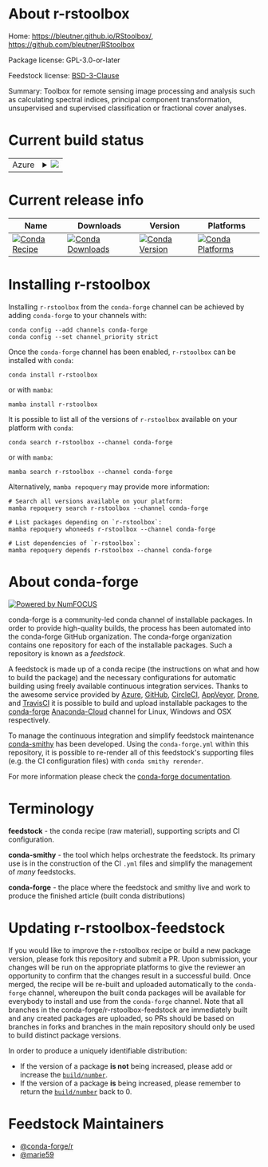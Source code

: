About r-rstoolbox
=================

Home: https://bleutner.github.io/RStoolbox/, https://github.com/bleutner/RStoolbox

Package license: GPL-3.0-or-later

Feedstock license: [BSD-3-Clause](https://github.com/conda-forge/r-rstoolbox-feedstock/blob/main/LICENSE.txt)

Summary: Toolbox for remote sensing image processing and analysis such as calculating spectral indices, principal component transformation, unsupervised and supervised classification or fractional cover analyses.

Current build status
====================


<table>
    
  <tr>
    <td>Azure</td>
    <td>
      <details>
        <summary>
          <a href="https://dev.azure.com/conda-forge/feedstock-builds/_build/latest?definitionId=16571&branchName=main">
            <img src="https://dev.azure.com/conda-forge/feedstock-builds/_apis/build/status/r-rstoolbox-feedstock?branchName=main">
          </a>
        </summary>
        <table>
          <thead><tr><th>Variant</th><th>Status</th></tr></thead>
          <tbody><tr>
              <td>linux_64_r_base4.1</td>
              <td>
                <a href="https://dev.azure.com/conda-forge/feedstock-builds/_build/latest?definitionId=16571&branchName=main">
                  <img src="https://dev.azure.com/conda-forge/feedstock-builds/_apis/build/status/r-rstoolbox-feedstock?branchName=main&jobName=linux&configuration=linux_64_r_base4.1" alt="variant">
                </a>
              </td>
            </tr><tr>
              <td>linux_64_r_base4.2</td>
              <td>
                <a href="https://dev.azure.com/conda-forge/feedstock-builds/_build/latest?definitionId=16571&branchName=main">
                  <img src="https://dev.azure.com/conda-forge/feedstock-builds/_apis/build/status/r-rstoolbox-feedstock?branchName=main&jobName=linux&configuration=linux_64_r_base4.2" alt="variant">
                </a>
              </td>
            </tr><tr>
              <td>osx_64_r_base4.1</td>
              <td>
                <a href="https://dev.azure.com/conda-forge/feedstock-builds/_build/latest?definitionId=16571&branchName=main">
                  <img src="https://dev.azure.com/conda-forge/feedstock-builds/_apis/build/status/r-rstoolbox-feedstock?branchName=main&jobName=osx&configuration=osx_64_r_base4.1" alt="variant">
                </a>
              </td>
            </tr><tr>
              <td>osx_64_r_base4.2</td>
              <td>
                <a href="https://dev.azure.com/conda-forge/feedstock-builds/_build/latest?definitionId=16571&branchName=main">
                  <img src="https://dev.azure.com/conda-forge/feedstock-builds/_apis/build/status/r-rstoolbox-feedstock?branchName=main&jobName=osx&configuration=osx_64_r_base4.2" alt="variant">
                </a>
              </td>
            </tr><tr>
              <td>win_64</td>
              <td>
                <a href="https://dev.azure.com/conda-forge/feedstock-builds/_build/latest?definitionId=16571&branchName=main">
                  <img src="https://dev.azure.com/conda-forge/feedstock-builds/_apis/build/status/r-rstoolbox-feedstock?branchName=main&jobName=win&configuration=win_64_" alt="variant">
                </a>
              </td>
            </tr>
          </tbody>
        </table>
      </details>
    </td>
  </tr>
</table>

Current release info
====================

| Name | Downloads | Version | Platforms |
| --- | --- | --- | --- |
| [![Conda Recipe](https://img.shields.io/badge/recipe-r--rstoolbox-green.svg)](https://anaconda.org/conda-forge/r-rstoolbox) | [![Conda Downloads](https://img.shields.io/conda/dn/conda-forge/r-rstoolbox.svg)](https://anaconda.org/conda-forge/r-rstoolbox) | [![Conda Version](https://img.shields.io/conda/vn/conda-forge/r-rstoolbox.svg)](https://anaconda.org/conda-forge/r-rstoolbox) | [![Conda Platforms](https://img.shields.io/conda/pn/conda-forge/r-rstoolbox.svg)](https://anaconda.org/conda-forge/r-rstoolbox) |

Installing r-rstoolbox
======================

Installing `r-rstoolbox` from the `conda-forge` channel can be achieved by adding `conda-forge` to your channels with:

```
conda config --add channels conda-forge
conda config --set channel_priority strict
```

Once the `conda-forge` channel has been enabled, `r-rstoolbox` can be installed with `conda`:

```
conda install r-rstoolbox
```

or with `mamba`:

```
mamba install r-rstoolbox
```

It is possible to list all of the versions of `r-rstoolbox` available on your platform with `conda`:

```
conda search r-rstoolbox --channel conda-forge
```

or with `mamba`:

```
mamba search r-rstoolbox --channel conda-forge
```

Alternatively, `mamba repoquery` may provide more information:

```
# Search all versions available on your platform:
mamba repoquery search r-rstoolbox --channel conda-forge

# List packages depending on `r-rstoolbox`:
mamba repoquery whoneeds r-rstoolbox --channel conda-forge

# List dependencies of `r-rstoolbox`:
mamba repoquery depends r-rstoolbox --channel conda-forge
```


About conda-forge
=================

[![Powered by
NumFOCUS](https://img.shields.io/badge/powered%20by-NumFOCUS-orange.svg?style=flat&colorA=E1523D&colorB=007D8A)](https://numfocus.org)

conda-forge is a community-led conda channel of installable packages.
In order to provide high-quality builds, the process has been automated into the
conda-forge GitHub organization. The conda-forge organization contains one repository
for each of the installable packages. Such a repository is known as a *feedstock*.

A feedstock is made up of a conda recipe (the instructions on what and how to build
the package) and the necessary configurations for automatic building using freely
available continuous integration services. Thanks to the awesome service provided by
[Azure](https://azure.microsoft.com/en-us/services/devops/), [GitHub](https://github.com/),
[CircleCI](https://circleci.com/), [AppVeyor](https://www.appveyor.com/),
[Drone](https://cloud.drone.io/welcome), and [TravisCI](https://travis-ci.com/)
it is possible to build and upload installable packages to the
[conda-forge](https://anaconda.org/conda-forge) [Anaconda-Cloud](https://anaconda.org/)
channel for Linux, Windows and OSX respectively.

To manage the continuous integration and simplify feedstock maintenance
[conda-smithy](https://github.com/conda-forge/conda-smithy) has been developed.
Using the ``conda-forge.yml`` within this repository, it is possible to re-render all of
this feedstock's supporting files (e.g. the CI configuration files) with ``conda smithy rerender``.

For more information please check the [conda-forge documentation](https://conda-forge.org/docs/).

Terminology
===========

**feedstock** - the conda recipe (raw material), supporting scripts and CI configuration.

**conda-smithy** - the tool which helps orchestrate the feedstock.
                   Its primary use is in the construction of the CI ``.yml`` files
                   and simplify the management of *many* feedstocks.

**conda-forge** - the place where the feedstock and smithy live and work to
                  produce the finished article (built conda distributions)


Updating r-rstoolbox-feedstock
==============================

If you would like to improve the r-rstoolbox recipe or build a new
package version, please fork this repository and submit a PR. Upon submission,
your changes will be run on the appropriate platforms to give the reviewer an
opportunity to confirm that the changes result in a successful build. Once
merged, the recipe will be re-built and uploaded automatically to the
`conda-forge` channel, whereupon the built conda packages will be available for
everybody to install and use from the `conda-forge` channel.
Note that all branches in the conda-forge/r-rstoolbox-feedstock are
immediately built and any created packages are uploaded, so PRs should be based
on branches in forks and branches in the main repository should only be used to
build distinct package versions.

In order to produce a uniquely identifiable distribution:
 * If the version of a package **is not** being increased, please add or increase
   the [``build/number``](https://docs.conda.io/projects/conda-build/en/latest/resources/define-metadata.html#build-number-and-string).
 * If the version of a package **is** being increased, please remember to return
   the [``build/number``](https://docs.conda.io/projects/conda-build/en/latest/resources/define-metadata.html#build-number-and-string)
   back to 0.

Feedstock Maintainers
=====================

* [@conda-forge/r](https://github.com/conda-forge/r/)
* [@marie59](https://github.com/marie59/)

